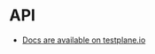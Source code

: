 # API

- [Docs are available on testplane.io](https://testplane.io/docs/v8/html-reporter/html-reporter-api/)
